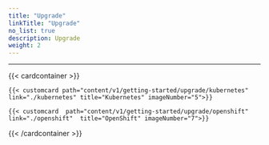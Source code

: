 ```yaml
---
title: "Upgrade"
linkTitle: "Upgrade"
no_list: true
description: Upgrade
weight: 2
---
```

<hr>
 

{{< cardcontainer >}}

    {{< customcard path="content/v1/getting-started/upgrade/kubernetes" link="./kubernetes" title="Kubernetes" imageNumber="5">}}

    {{< customcard  path="content/v1/getting-started/upgrade/openshift" link="./openshift"  title="OpenShift" imageNumber="7">}}


{{< /cardcontainer >}}
 

